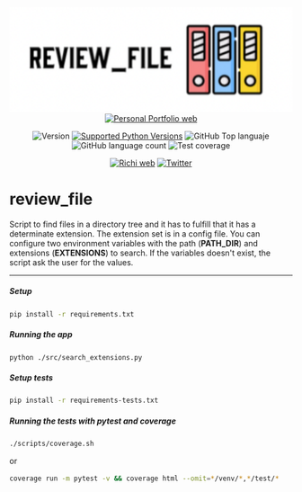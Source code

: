 
<div align="center">
<img src="review_file.png" alt="drawing" width="600"/>
<a href="https://richionline-portfolio.nw.r.appspot.com"><img src="https://falken-home.herokuapp.com/static/home_project/img/falken_logo.png" width=50 alt="Personal Portfolio web"></a>


![Version](https://img.shields.io/badge/version-1.0.0-blue)
[![Supported Python Versions](https://img.shields.io/pypi/pyversions/rich/10.11.0)](https://www.python.org) 
![GitHub Top languaje](https://img.shields.io/github/languages/top/falken20/review_file) ![GitHub language count](https://img.shields.io/github/languages/count/falken20/review_file) ![Test coverage](https://img.shields.io/badge/test%20coverage-0%25-green)

[![Richi web](https://img.shields.io/badge/web-richionline-blue)](https://richionline-portfolio.nw.r.appspot.com) 
[![Twitter](https://img.shields.io/twitter/follow/richionline?style=social)](https://twitter.com/richionline)
</div>

# review_file
Script to find files in a directory tree and it has to fulfill that it has a determinate extension. The extension set is in a config file. You can configure two environment variables with the path (**PATH_DIR**) and extensions (**EXTENSIONS**) to search. If the variables doesn't exist, the script ask the user for the values.

---
##### Setup

```bash
pip install -r requirements.txt
```

##### Running the app

```bash
python ./src/search_extensions.py
```

##### Setup tests

```bash
pip install -r requirements-tests.txt
```

##### Running the tests with pytest and coverage

```bash
./scripts/coverage.sh
```
or
```bash
coverage run -m pytest -v && coverage html --omit=*/venv/*,*/test/*
```
